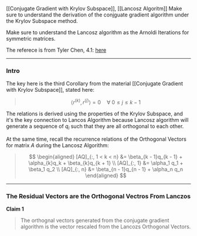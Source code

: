 [[Conjugate Gradient with Krylov Subspace]], [[Lancosz Algoritm]]
Make sure to understand the derivation of the conjguate gradient algorithm under the Krylov Subspace method. 

Make sure to understand the Lancosz algorithm as the Arnoldi Iterations for symmetric matrices. 

The referece is from Tyler Chen, 4.1: [here](https://chen.pw/research/cg/cg.pdf)

---
### **Intro**

The key here is the third Corollary from the material [[Conjugate Gradient with Krylov Subspace]], stated here: 

> $$
> \langle r^{(k)}, r^{(j)} \rangle = 0 \quad \forall\; 0 \le j \le k - 1
> $$

The relations is derived using the properties of the Krylov Subspace, and it's the key connection to Lancos Algorithm because Lancosz algorithm will generate a sequence of $q_i$ such that they are all orthogonal to each other. 

At the same time, recall the recurrence relations of the Orthogonal Vectors for matrix $A$ during the Lancosz Algorithm: 

> $$
> \begin{aligned}
>     [AQ]_{:, 1 < k < n} &= \beta_{k - 1}q_{k - 1} + \alpha_{k}q_k + \beta_{k}q_{k + 1}
>     \\
>     [AQ]_{:, 1} &= \alpha_1 q_1 + \beta_1 q_2
>     \\
>     [AQ]_{:, n} &= \beta_{n - 1}q_{n - 1} + \alpha_n q_n
> \end{aligned}
> $$

---
### **The Residual Vectors are the Orthogonal Vectros From Lanczos**

**Claim 1**

> The orthognal vectors generated from the conjugate gradient algorithm is the vector rescaled from the Lancozs Orthogonal Vectors.









